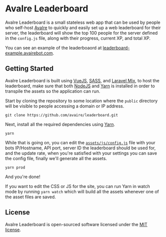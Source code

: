 AvaIre Leaderboard
==================

AvaIre Leaderboard is a small stateless web app that can be used by people who self-host [AvaIre](https://github.com/avaire/avaire) to quickly and easily set up a web leaderboard for their server, the leaderboard will show the top 100 people for the server defined in the `config.js` file, along with their progress, current XP, and total XP.

You can see an example of the leaderboaord at [leaderboard-example.avairebot.com](https://leaderboard-example.avairebot.com/).

## Getting Started

AvaIre Leaderboard is built using [VueJS](https://vuejs.org/), [SASS](https://sass-lang.com/), and [Laravel Mix](https://laravel-mix.com/), to host the leaderboard, make sure that both [NodeJS](https://nodejs.org/en/) and [Yarn](https://yarnpkg.com/en/) is installed in order to transpile the assets so the application can run.

Start by cloning the repository to some location where the `public` directory will be visible to people accessing a domain or IP address.

    git clone https://github.com/avaire/leaderboard.git

Next, install all the required dependencies using [Yarn](https://yarnpkg.com/en/).

    yarn

While that is going on, you can edit the [`assets/js/config.js`](https://github.com/avaire/leaderboard/blob/master/assets/js/config.js) file with your bots IP/Hostname, API port, server ID the leaderboard should be used for, and the update rate, when you're satisfied with your settings you can save the config file, finally we'll generate all the assets.

    yarn prod

And you're done!

If you want to edit the CSS or JS for the site, you can run Yarn in watch mode by running `yarn watch` which will build all the assets whenever one of the asset files are saved.

## License

AvaIre Leaderboard is open-sourced software licensed under the [MIT license](https://opensource.org/licenses/MIT).
